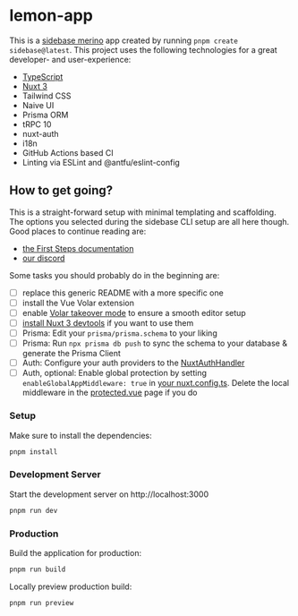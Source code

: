 # lemon-app

This is a [sidebase merino](https://sidebase.io/) app created by running `pnpm create sidebase@latest`. This project uses the following technologies for a great developer- and user-experience:
- [TypeScript](https://www.typescriptlang.org/)
- [Nuxt 3](https://nuxt.com)
- Tailwind CSS
- Naive UI
- Prisma ORM
- tRPC 10
- nuxt-auth
- i18n
- GitHub Actions based CI
- Linting via ESLint and @antfu/eslint-config

## How to get going?

This is a straight-forward setup with minimal templating and scaffolding. The options you selected during the sidebase CLI setup are all here though. Good places to continue reading are:
- [the First Steps documentation](https://sidebase.io/sidebase/usage)
- [our discord](https://discord.gg/auc8eCeGzx)

Some tasks you should probably do in the beginning are:
- [ ] replace this generic README with a more specific one
- [ ] install the Vue Volar extension
- [ ] enable [Volar takeover mode](https://nuxt.com/docs/getting-started/installation#prerequisites) to ensure a smooth editor setup
- [ ] [install Nuxt 3 devtools](https://github.com/nuxt/devtools#installation) if you want to use them
- [ ] Prisma: Edit your `prisma/prisma.schema` to your liking
- [ ] Prisma: Run `npx prisma db push` to sync the schema to your database & generate the Prisma Client
- [ ] Auth: Configure your auth providers to the [NuxtAuthHandler](./server/api/auth/[...].ts)
- [ ] Auth, optional: Enable global protection by setting `enableGlobalAppMiddleware: true` in [your nuxt.config.ts](./nuxt.config.ts). Delete the local middleware in the [protected.vue](./pages/protected.vue) page if you do

### Setup

Make sure to install the dependencies:

```bash
pnpm install
```

### Development Server

Start the development server on http://localhost:3000

```bash
pnpm run dev
```

### Production

Build the application for production:

```bash
pnpm run build
```

Locally preview production build:

```bash
pnpm run preview
```
